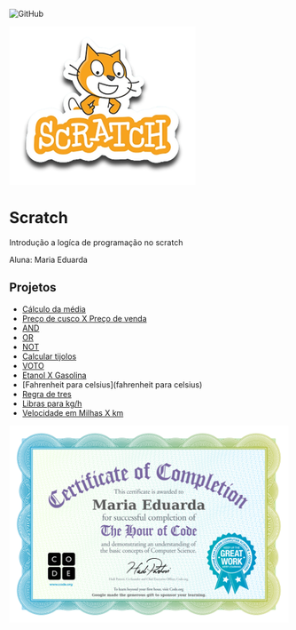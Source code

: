![GitHub](https://img.shields.io/github/license/eduardapereiira/scratch)

![scratch](https://github.com/eduardapereiira/Scratch/blob/main/assets/icons/scratch.png)

# Scratch
Introdução a logíca de programação no scratch

Aluna: Maria Eduarda
## Projetos
- [Cálculo da média](https://scratch.mit.edu/projects/881964936/)
- [Preço de cusco X Preço de venda](https://scratch.mit.edu/projects/884630010/)
- [AND](https://scratch.mit.edu/projects/888057807/)
- [OR](https://scratch.mit.edu/projects/888085495/)
- [NOT](https://scratch.mit.edu/projects/888086305/)
- [Calcular tijolos](https://scratch.mit.edu/projects/889251503/)
- [VOTO](https://scratch.mit.edu/projects/889251505/)
- [Etanol X Gasolina](https://scratch.mit.edu/projects/887233497/)
- [Fahrenheit para celsius](fahrenheit para celsius)
- [Regra de tres](https://scratch.mit.edu/projects/882638102/)
- [Libras para kg/h](https://scratch.mit.edu/projects/884623405/)
- [Velocidade em Milhas X km](https://scratch.mit.edu/projects/884618139/)

![certificado](https://github.com/eduardapereiira/Scratch/blob/main/assets/icons/certificado.jpg)
